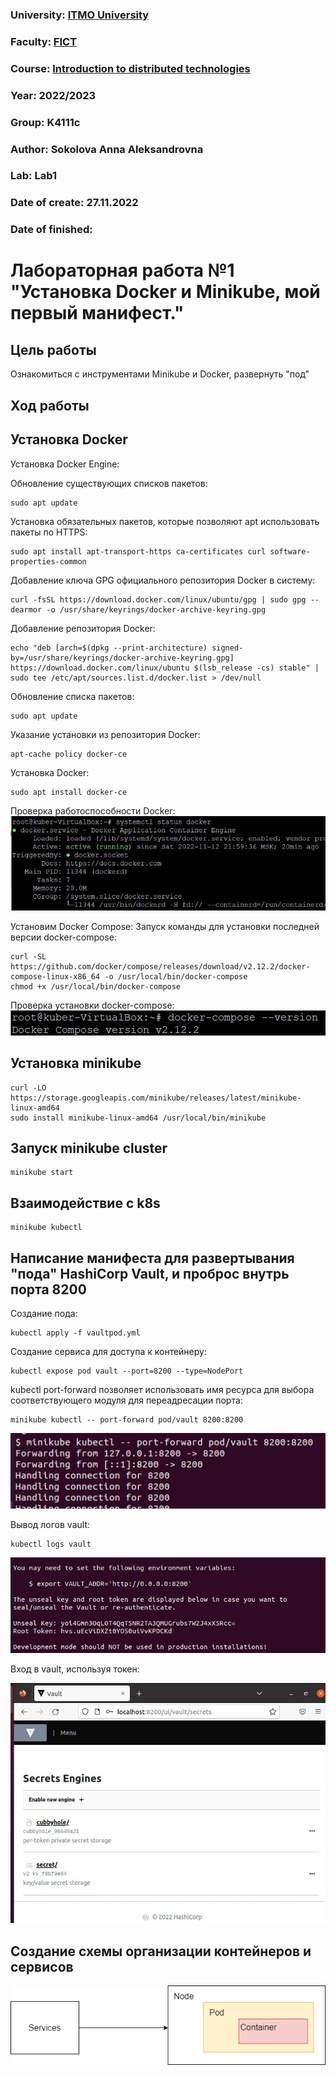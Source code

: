 ### University: [ITMO University](https://itmo.ru/ru/)
### Faculty: [FICT](https://fict.itmo.ru)
### Course: [Introduction to distributed technologies](https://github.com/itmo-ict-faculty/introduction-to-distributed-technologies)
### Year: 2022/2023
### Group: K4111c
### Author: Sokolova Anna Aleksandrovna
### Lab: Lab1
### Date of create: 27.11.2022
### Date of finished: 

# Лабораторная работа №1 "Установка Docker и Minikube, мой первый манифест."
## Цель работы
Ознакомиться с инструментами Minikube и Docker, развернуть "под"
## Ход работы
## Установка Docker
Установка Docker Engine:

Обновление существующих списков пакетов:

```
sudo apt update
```

Установка обязательных пакетов, которые позволяют apt использовать пакеты по HTTPS:

```
sudo apt install apt-transport-https ca-certificates curl software-properties-common
```

Добавление ключа GPG официального репозитория Docker в систему:

```
curl -fsSL https://download.docker.com/linux/ubuntu/gpg | sudo gpg --dearmor -o /usr/share/keyrings/docker-archive-keyring.gpg
```

Добавление репозитория Docker:

```
echo "deb [arch=$(dpkg --print-architecture) signed-by=/usr/share/keyrings/docker-archive-keyring.gpg] https://download.docker.com/linux/ubuntu $(lsb_release -cs) stable" | sudo tee /etc/apt/sources.list.d/docker.list > /dev/null
```

Обновление списка пакетов:

```
sudo apt update
```

Указание установки из репозитория Docker:

```
apt-cache policy docker-ce
```

Установка Docker:

```
sudo apt install docker-ce
```

Проверка работоспособности Docker:
![Image text](https://github.com/AnyaSok/2022_2023-introduction_to_distributed_technologies-k4111c-sokolova_a_a/blob/a61d9a6e8a096cc3a47916de72732467d62fb78a/lab1/images/status_docker.jpg)

Установим Docker Compose:
Запуск команды для установки последней версии docker-compose:
```
curl -SL https://github.com/docker/compose/releases/download/v2.12.2/docker-compose-linux-x86_64 -o /usr/local/bin/docker-compose
chmod +x /usr/local/bin/docker-compose
```
Проверка установки docker-compose:
![Image text](https://github.com/AnyaSok/2022_2023-introduction_to_distributed_technologies-k4111c-sokolova_a_a/blob/0708cf9e31d9066411591e32a940dc3f7475f15b/lab1/images/docker-compose.jpg)

## Установка  minikube 
```
curl -LO https://storage.googleapis.com/minikube/releases/latest/minikube-linux-amd64
sudo install minikube-linux-amd64 /usr/local/bin/minikube
```

## Запуск minikube cluster
```
minikube start
```

## Взаимодействие с k8s
```
minikube kubectl
```

## Написание манифеста для развертывания "пода" HashiCorp Vault, и проброс внутрь порта 8200

Создание пода:
```
kubectl apply -f vaultpod.yml
```
Создание сервиса для доступа к контейнеру:
```
kubectl expose pod vault --port=8200 --type=NodePort
```
kubectl port-forward позволяет использовать имя ресурса для выбора соответствующего модуля для переадресации порта:
```
minikube kubectl -- port-forward pod/vault 8200:8200
```

![Image text](https://github.com/AnyaSok/2022_2023-introduction_to_distributed_technologies-k4111c-sokolova_a_a/blob/0708cf9e31d9066411591e32a940dc3f7475f15b/lab1/images/port-forward.jpg)

Вывод логов vault:
```
kubectl logs vault
```

![Image text](https://github.com/AnyaSok/2022_2023-introduction_to_distributed_technologies-k4111c-sokolova_a_a/blob/0708cf9e31d9066411591e32a940dc3f7475f15b/lab1/images/token.jpg)

Вход в vault, используя токен:

![Image text](https://github.com/AnyaSok/2022_2023-introduction_to_distributed_technologies-k4111c-sokolova_a_a/blob/0708cf9e31d9066411591e32a940dc3f7475f15b/lab1/images/vault.jpg)

## Создание схемы организации контейнеров и сервисов
![Image text](https://github.com/AnyaSok/2022_2023-introduction_to_distributed_technologies-k4111c-sokolova_a_a/blob/0708cf9e31d9066411591e32a940dc3f7475f15b/lab1/images/diagram.png)



